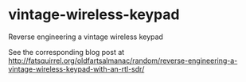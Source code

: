 # vintage-wireless-keypad
Reverse engineering a vintage wireless keypad

See the corresponding blog post at http://fatsquirrel.org/oldfartsalmanac/random/reverse-engineering-a-vintage-wireless-keypad-with-an-rtl-sdr/
